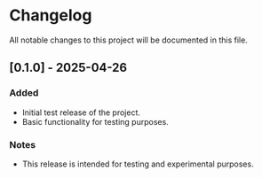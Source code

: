 # Changelog

All notable changes to this project will be documented in this file.

## [0.1.0] - 2025-04-26

### Added
- Initial test release of the project.
- Basic functionality for testing purposes.

### Notes
- This release is intended for testing and experimental purposes.
